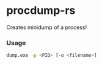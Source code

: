 # procdump-rs
Creates minidump of a process!
### Usage
```bash
dump.exe -p <PID> [-o <filename>]
```